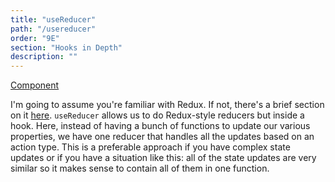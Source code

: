 ```yaml
---
title: "useReducer"
path: "/usereducer"
order: "9E"
section: "Hooks in Depth"
description: ""
---
```


[Component][reducer]

I'm going to assume you're familiar with Redux. If not, there's a brief section on it [here](redux-getting-started). `useReducer` allows us to do Redux-style reducers but inside a hook. Here, instead of having a bunch of functions to update our various properties, we have one reducer that handles all the updates based on an action type. This is a preferable approach if you have complex state updates or if you have a situation like this: all of the state updates are very similar so it makes sense to contain all of them in one function.

[reducer]: https://codesandbox.io/s/github/btholt/react-hooks-examples-v3/tree/master/?module=%2Fsrc%2FReducer.js

